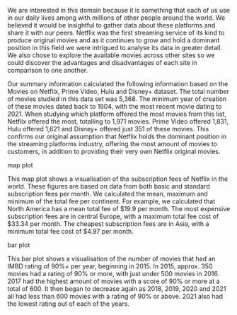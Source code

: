 We are interested in this domain because it is something that each of us use in our daily lives among with millions of other people around the world. We believed it would be insightful to gather data about these platforms and share it with our peers. Netflix was the first streaming service of its kind to produce original movies and as it continues to grow and hold a dominant position in this field we were intrigued to analyse its data in greater detail.
We also chose to explore the available movies across other sites so we could discover the advantages and disadvantages of each site in comparison to one another. 

Our summary information calculated the following information based on the Movies on Netflix, Prime Video, Hulu and Disney+ dataset. The total number of movies studied in this data set was 5,368. The minimum year of creation of these movies dated back to 1904, with the most recent movie dating to 2021. When studying which platform offered the most movies from this list, Netflix offered the most, totalling to 1,971 movies. Prime Video offered 1,831, Hulu offered 1,621 and Disney+ offered just 351 of these movies. This confirms our original assumption that Netflix holds the dominant position in the streaming platforms industry, offering the most amount of movies to customers, in addition to providing their very own Netflix original movies. 


map plot

This map plot shows a visualisation of the subscription fees of Netflix in the world. These figures are based on data from both basic and standard subscription fees per month. We calculated the mean, maximum and minimum of the total fee per continent. For example, we calculated that North America has a mean total fee of $19.9 per month. The most expensive subscription fees are in central Europe, with a maximum total fee cost of $33.34 per month. The cheapest subscription fees are in Asia, with a minimum total fee cost of $4.97 per month.

bar plot

This bar plot shows a visualisation of the number of movies that had an IMBD rating of 90%+ per year, beginning in 2015. In 2015, approx. 350 movies had a rating of 90% or more, with just under 500 movies in 2016. 2017 had the highest amount of movies with a score of 90% or more at a total of 600. It then began to decrease again as 2018, 2019, 2020 and 2021 all had less than 600 movies with a rating of 90% or above. 2021 also had the lowest rating out of each of the years. 


